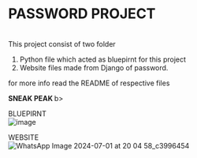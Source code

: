 # PASSWORD PROJECT

<br>This project consist of two folder 
1) Python file which acted as bluepirnt for this project<br>
2) Website files made from Django of password.

for more info read the README of respective files<br>

<b>
SNEAK PEAK
</b>b>

BLUEPIRNT<br>
![image](https://github.com/Abhishek182005/PASSWORD-PROJECT/assets/164459641/e463edd9-3af5-4c42-834b-5df0fe659e03)


WEBSITE<br>
![WhatsApp Image 2024-07-01 at 20 04 58_c3996454](https://github.com/Abhishek182005/PASSWORD-PROJECT/assets/164459641/ef0bef97-760f-4c43-84ad-d6f938500190)


